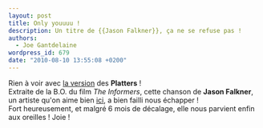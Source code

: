 ```yaml
---
layout: post
title: Only youuuu !
description: Un titre de {{Jason Falkner}}, ça ne se refuse pas !
authors:
  - Joe Gantdelaine
wordpress_id: 679
date: "2010-08-10 13:55:08 +0200"
---
```


Rien à voir avec [la version](http://www.youtube.com/watch?v=9r2pEdc1_lI) des
**Platters** ! <br> Extraite de la B.O. du film _The Informers_, cette chanson
de **Jason Falkner**, un artiste qu'on aime bien
[ici](http://www.deadrooster.org/Auteur-inconnu), a bien failli nous échapper !
<br> Fort heureusement, et malgré 6 mois de décalage, elle nous parvient enfin
aux oreilles ! Joie !

<object width="500" height="300"><param name="movie" value="http://www.youtube.com/v/CeRzjsWneG8&hl=fr_FR&fs=1"></param><param name="allowFullScreen" value="true"></param><param name="allowscriptaccess" value="always"></param><embed src="http://www.youtube.com/v/CeRzjsWneG8&hl=fr_FR&fs=1" type="application/x-shockwave-flash" allowscriptaccess="always" allowfullscreen="true" width="500" height="300"></embed></object>
